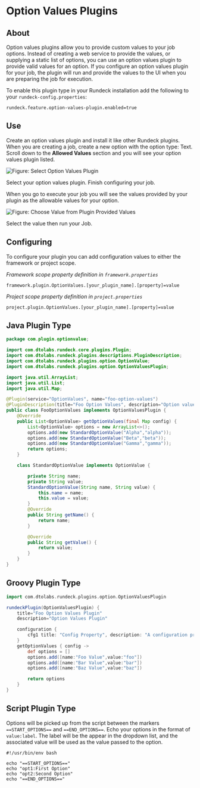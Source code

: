 # Option Values Plugins

## About

Option values plugins allow you to provide custom values to your job options.
Instead of creating a web service to provide the values, or supplying a static list
of options, you can use an option values plugin to provide valid values for an option.
If you configure an option values plugin for your job, the plugin will run
and provide the values to the UI when you are preparing the job for execution.

To enable this plugin type in your Rundeck installation add the following to your `rundeck-config.properties`:

    rundeck.feature.option-values-plugin.enabled=true

## Use

Create an option values plugin and install it like other Rundeck plugins.
When you are creating a job, create a new option with the option type: Text.
Scroll down to the **Allowed Values** section and you will see your option values plugin listed.

![Figure: Select Option Values Plugin](~@assets/img/option-values-create.png)

Select your option values plugin. Finish configuring your job.

When you go to execute your job you will see the values provided by your plugin as
the allowable values for your option.

![Figure: Choose Value from Plugin Provided Values](~@assets/img/option-values-exec-values.png)

Select the value then run your Job.

## Configuring

To configure your plugin you can add configuration values to either the framework or project scope.

_Framework scope property definition in `framework.properties`_

    framework.plugin.OptionValues.[your_plugin_name].[property]=value

_Project scope property definition in `project.properties`_

    project.plugin.OptionValues.[your_plugin_name].[property]=value

## Java Plugin Type

```java
package com.plugin.optionvalue;

import com.dtolabs.rundeck.core.plugins.Plugin;
import com.dtolabs.rundeck.plugins.descriptions.PluginDescription;
import com.dtolabs.rundeck.plugins.option.OptionValue;
import com.dtolabs.rundeck.plugins.option.OptionValuesPlugin;

import java.util.ArrayList;
import java.util.List;
import java.util.Map;

@Plugin(service="OptionValues", name="foo-option-values")
@PluginDescription(title="Foo Option Values", description="Option values java plugin")
public class FooOptionValues implements OptionValuesPlugin {
    @Override
    public List<OptionValue> getOptionValues(final Map config) {
        List<OptionValue> options = new ArrayList<>();
        options.add(new StandardOptionValue("Alpha","alpha"));
        options.add(new StandardOptionValue("Beta","beta"));
        options.add(new StandardOptionValue("Gamma","gamma"));
        return options;
    }

    class StandardOptionValue implements OptionValue {

        private String name;
        private String value;
        StandardOptionValue(String name, String value) {
            this.name = name;
            this.value = value;
        }
        @Override
        public String getName() {
            return name;
        }

        @Override
        public String getValue() {
            return value;
        }
    }
}
```

## Groovy Plugin Type

```groovy
import com.dtolabs.rundeck.plugins.option.OptionValuesPlugin

rundeckPlugin(OptionValuesPlugin) {
    title="Foo Option Values Plugin"
    description="Option Values Plugin"

    configuration {
        cfg1 title: "Config Property", description: "A configuration property"
    }
    getOptionValues { config ->
        def options = []
        options.add([name:"Foo Value",value:"foo"])
        options.add([name:"Bar Value",value:"bar"])
        options.add([name:"Baz Value",value:"baz"])

        return options
    }
}
```

## Script Plugin Type

Options will be picked up from the script between the markers `==START_OPTIONS==` and `==END_OPTIONS==`.
Echo your options in the format of `value:label`.
The label will be the appear in the dropdown list, and the associated value will be used as the value passed
to the option.

```
#!/usr/bin/env bash

echo "==START_OPTIONS=="
echo "opt1:First Option"
echo "opt2:Second Option"
echo "==END_OPTIONS=="

```
